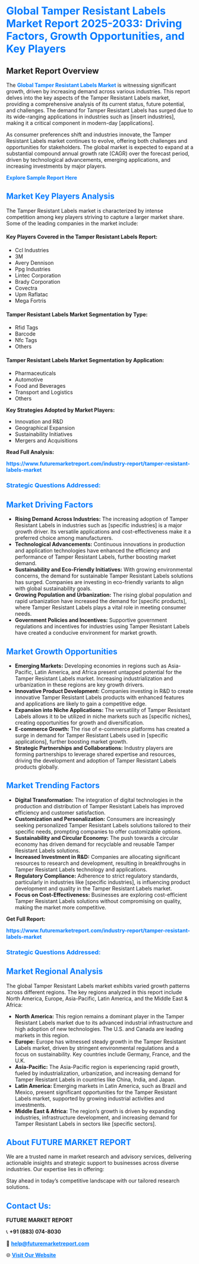 <h1 style="color: #007BFF;">Global Tamper Resistant Labels Market Report 2025-2033: Driving Factors, Growth Opportunities, and Key Players</h1>

<section id="overview">
<h2>Market Report Overview</h2>
<p>The <a href="https://www.futuremarketreport.com/industry-report/tamper-resistant-labels-market" style="color: #007BFF; text-decoration: none;"><strong>Global Tamper Resistant Labels Market</strong></a> is witnessing significant growth, driven by increasing demand across various industries. This report delves into the key aspects of the Tamper Resistant Labels market, providing a comprehensive analysis of its current status, future potential, and challenges. The demand for Tamper Resistant Labels has surged due to its wide-ranging applications in industries such as [insert industries], making it a critical component in modern-day [applications].</p>
<p>As consumer preferences shift and industries innovate, the Tamper Resistant Labels market continues to evolve, offering both challenges and opportunities for stakeholders. The global market is expected to expand at a substantial compound annual growth rate (CAGR) over the forecast period, driven by technological advancements, emerging applications, and increasing investments by major players.</p>
</section>

<section id="overview">
<p><a href="https://www.futuremarketreport.com/request-sample/reportId=31332" style="color: #007BFF; text-decoration: none;"><strong>Explore Sample Report Here</strong></a></p>
</section>

<section id="key-players">
<h2 style="color: #007BFF;">Market Key Players Analysis</h2>
<p>The Tamper Resistant Labels market is characterized by intense competition among key players striving to capture a larger market share. Some of the leading companies in the market include:</p>
<h4>Key Players Covered in the Tamper Resistant Labels Report:</h4>
<ul><li>Ccl Industries</li><li>3M</li><li>Avery Dennison</li><li>Ppg Industries</li><li>Lintec Corporation</li><li>Brady Corporation</li><li>Covectra</li><li>Upm Raflatac</li><li>Mega Fortris</li></ul>
<h4>Tamper Resistant Labels Market Segmentation by Type:</h4>
<ul><li>Rfid Tags</li><li>Barcode</li><li>Nfc Tags</li><li>Others</li></ul>

<h4>Tamper Resistant Labels Market Segmentation by Application:</h4>
<ul><li>Pharmaceuticals</li><li>Automotive</li><li>Food and Beverages</li><li>Transport and Logistics</li><li>Others</li></ul>
<p><strong>Key Strategies Adopted by Market Players:</strong></p>
<ul>
<li>Innovation and R&D</li>
<li>Geographical Expansion</li>
<li>Sustainability Initiatives</li>
<li>Mergers and Acquisitions</li>
</ul>
</section>

<section>
<p><strong>Read Full Analysis: </strong></p><a href="https://www.futuremarketreport.com/industry-report/tamper-resistant-labels-market" style="color: #007BFF; text-decoration: none;"><strong>https://www.futuremarketreport.com/industry-report/tamper-resistant-labels-market</strong></a>
<h3 style="color: #007BFF;">Strategic Questions Addressed:</h3>
</section>

<section id="driving-factors">
<h2 style="color: #007BFF;">Market Driving Factors</h2>
<ul>
<li><strong>Rising Demand Across Industries:</strong> The increasing adoption of Tamper Resistant Labels in industries such as [specific industries] is a major growth driver. Its versatile applications and cost-effectiveness make it a preferred choice among manufacturers.</li>
<li><strong>Technological Advancements:</strong> Continuous innovations in production and application technologies have enhanced the efficiency and performance of Tamper Resistant Labels, further boosting market demand.</li>
<li><strong>Sustainability and Eco-Friendly Initiatives:</strong> With growing environmental concerns, the demand for sustainable Tamper Resistant Labels solutions has surged. Companies are investing in eco-friendly variants to align with global sustainability goals.</li>
<li><strong>Growing Population and Urbanization:</strong> The rising global population and rapid urbanization have increased the demand for [specific products], where Tamper Resistant Labels plays a vital role in meeting consumer needs.</li>
<li><strong>Government Policies and Incentives:</strong> Supportive government regulations and incentives for industries using Tamper Resistant Labels have created a conducive environment for market growth.</li>
</ul>
</section>

<section id="growth-opportunities">
<h2 style="color: #007BFF;">Market Growth Opportunities</h2>
<ul>
<li><strong>Emerging Markets:</strong> Developing economies in regions such as Asia-Pacific, Latin America, and Africa present untapped potential for the Tamper Resistant Labels market. Increasing industrialization and urbanization in these regions are key growth drivers.</li>
<li><strong>Innovative Product Development:</strong> Companies investing in R&D to create innovative Tamper Resistant Labels products with enhanced features and applications are likely to gain a competitive edge.</li>
<li><strong>Expansion into Niche Applications:</strong> The versatility of Tamper Resistant Labels allows it to be utilized in niche markets such as [specific niches], creating opportunities for growth and diversification.</li>
<li><strong>E-commerce Growth:</strong> The rise of e-commerce platforms has created a surge in demand for Tamper Resistant Labels used in [specific applications], further boosting market growth.</li>
<li><strong>Strategic Partnerships and Collaborations:</strong> Industry players are forming partnerships to leverage shared expertise and resources, driving the development and adoption of Tamper Resistant Labels products globally.</li>
</ul>
</section>

<section id="trending-factors">
<h2 style="color: #007BFF;">Market Trending Factors</h2>
<ul>
<li><strong>Digital Transformation:</strong> The integration of digital technologies in the production and distribution of Tamper Resistant Labels has improved efficiency and customer satisfaction.</li>
<li><strong>Customization and Personalization:</strong> Consumers are increasingly seeking personalized Tamper Resistant Labels solutions tailored to their specific needs, prompting companies to offer customizable options.</li>
<li><strong>Sustainability and Circular Economy:</strong> The push towards a circular economy has driven demand for recyclable and reusable Tamper Resistant Labels solutions.</li>
<li><strong>Increased Investment in R&D:</strong> Companies are allocating significant resources to research and development, resulting in breakthroughs in Tamper Resistant Labels technology and applications.</li>
<li><strong>Regulatory Compliance:</strong> Adherence to strict regulatory standards, particularly in industries like [specific industries], is influencing product development and quality in the Tamper Resistant Labels market.</li>
<li><strong>Focus on Cost-Effectiveness:</strong> Businesses are exploring cost-efficient Tamper Resistant Labels solutions without compromising on quality, making the market more competitive.</li>
</ul>
</section>

<section>
<p><strong>Get Full Report: </strong></p><a href="https://www.futuremarketreport.com/industry-report/tamper-resistant-labels-market" style="color: #007BFF; text-decoration: none;"><strong>https://www.futuremarketreport.com/industry-report/tamper-resistant-labels-market</strong></a>
<h3 style="color: #007BFF;">Strategic Questions Addressed:</h3>
</section>


<section id="regional-analysis">
<h2 style="color: #007BFF;">Market Regional Analysis</h2>
<p>The global Tamper Resistant Labels market exhibits varied growth patterns across different regions. The key regions analyzed in this report include North America, Europe, Asia-Pacific, Latin America, and the Middle East & Africa:</p>
<ul>
<li><strong>North America:</strong> This region remains a dominant player in the Tamper Resistant Labels market due to its advanced industrial infrastructure and high adoption of new technologies. The U.S. and Canada are leading markets in this region.</li>
<li><strong>Europe:</strong> Europe has witnessed steady growth in the Tamper Resistant Labels market, driven by stringent environmental regulations and a focus on sustainability. Key countries include Germany, France, and the U.K.</li>
<li><strong>Asia-Pacific:</strong> The Asia-Pacific region is experiencing rapid growth, fueled by industrialization, urbanization, and increasing demand for Tamper Resistant Labels in countries like China, India, and Japan.</li>
<li><strong>Latin America:</strong> Emerging markets in Latin America, such as Brazil and Mexico, present significant opportunities for the Tamper Resistant Labels market, supported by growing industrial activities and investments.</li>
<li><strong>Middle East & Africa:</strong> The region’s growth is driven by expanding industries, infrastructure development, and increasing demand for Tamper Resistant Labels in sectors like [specific sectors].</li>
</ul>
</section>

<footer>
<h2 style="color: #007BFF;">About FUTURE MARKET REPORT</h2>
<p>We are a trusted name in market research and advisory services, delivering actionable insights and strategic support to businesses across diverse industries. Our expertise lies in offering:</p>

<p>Stay ahead in today’s competitive landscape with our tailored research solutions.</p>

<h2 style="color: #007BFF;">Contact Us:</h2>
<p><strong>FUTURE MARKET REPORT</strong></p>
<p>📞 <strong>+91 (883) 074-8030</strong></p>
<p>📧 <strong><a href="mailto:help@futuremarketreport.com" style="color: #007BFF;">help@futuremarketreport.com</a></strong></p>
<p>🌐 <strong><a href="https://www.futuremarketreport.com/" style="color: #007BFF;">Visit Our Website</a></strong></p>
</footer>